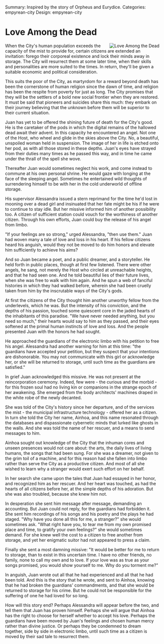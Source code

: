 Summary: Inspired by the story of Orpheus and Eurydice.
Categories: empyrean-city
Design: empyrean-city

# Love Among the Dead

<img src="/attachments/art/68.jpg" align="right" alt="Love Among the Dead" title="Love Among the Dead" class="hide-from-small" />

When the City's human population exceeds the capacity of the mist to provide for, certain citizens are extended an invitation: forego their corporeal existence and lock their minds away in storage. The City will resurrect them at some later time, when their skills and personalities are more suited to the times. In return, they'll be given a suitable economic and political consideration.

This suits the poor of the City, as martyrdom for a reward beyond death has been the cornerstone of human religion since the dawn of time, and religion has been the respite from poverty for just as long. The City promises that they will be the settlers of a bold new social frontier when they are restored. It must be said that pioneers and suicides share this much: they embark on their journey believing that the unknown before them will be superior to their current situation.

Juan has yet to be offered the shining future of death for the City's good. He is the caretaker of the pods in which the digital remains of the hallowed dead await their advent. In this capacity he encountered an angel. Not one of the Host, who wheel and glide in the skies above the City. No, a beautiful, unspoiled woman held in suspension. The image of her in life is etched onto her pod, as with all those stored in these depths. Juan's eyes have strayed from their duties many times as he passed this way, and in time he came under the thrall of the spell she wove.

Thereafter Juan would sometimes neglect his work, and come instead to commune at his own personal shrine. He would gaze with longing at the face of the sleeping angel. Sometimes he entertained wild thoughts of surrendering himself to be with her in the cold underworld of offline storage.

His supervisor Alessandra issued a stern reprimand for the time he'd lost in mooning over a dead girl and insinuated that her fate might be his if he were to continue to stay idle. But her missive informed him of another possibility too. A citizen of sufficient station could vouch for the worthiness of another citizen. Through his own efforts, Juan could buy the release of his angel from limbo.

"If your feelings are so strong," urged Alessandra, "then use them." Juan had woven many a tale of love and loss in his heart. If his fellow citizens heard his anguish, would they not be moved to do him honors and elevate him sufficiently to achieve his aims?

And so Juan became a poet, and a public dreamer, and a storyteller. He held forth in public places, though at first few listened. There were other angels, he sang, not merely the Host who circled at unreachable heights, and that he had seen one. And he told beautiful lies of their future lives, when she was free to walk with him again. And he spun a web of fanciful histories in which they had walked before, wherein she had been cruelly taken from him by the inscrutable ways of the City's gods.

At first the citizens of the City thought him another unworthy fellow from the underlevels, which he was. But the intensity of his conviction, and the depths of his passion, touched some quiescent core in the jaded hearts of the inhabitants of this paradise. "We have never needed anything, but you need so much," their hearts would say to him as they passed, and their eyes softened at the primal human instincts of love and loss. And the people presented Juan with the honors he had sought.

He approached the guardians of the electronic limbo with his petition to free his angel. Alessandra had another warning for him at this time: "the guardians have accepted your petition, but they suspect that your intentions are dishonorable. You may not communicate with this girl or acknowledge her, or she will be returned to storage, until such time as the guardians are satisfied."

In grief Juan acknowledged this missive. He was not present at the reincorporation ceremony. Indeed, few were - the curious and the morbid - for this frozen soul had no living kin or companions in the strange epoch of her awakening. She emerged from the body architects' machines draped in the white robe of the newly decanted.

She was told of the City's history since her departure, and of the services the mist - the municipal infrastructure technology - offered her as a citizen. In turn she told the City her name, Ainhoa, and this name resonated through the databases and dispassionate cybernetic minds that lurked like ghosts in the walls. And she was told the name of her rescuer, and a means to send messages to him.

Ainhoa sought out knowledge of the City that the inhuman cores and unseen presences would not care about: the arts, the daily lives of living humans, the songs that had been sung. For she was a dreamer, not given to the grim toil of a machine, and for this reason had she fallen into limbo rather than serve the City as a productive citizen. And most of all she wished to learn why a stranger would exert such effort on her behalf.

In her search she came upon the tales that Juan had essayed in her honor, and recognized him as her rescuer. And her heart was touched, as had the hearts of all citizens before her, at the simple depths of his adoration. But she was also troubled, because she knew him not.

In desperation she sent him message after message, demanding an accounting. But Juan could not reply, for the guardians had forbidden it. She sent him recordings of his songs and his poetry and the plays he had staged. "Why have you done all this for me, a stranger?" she would sometimes ask. "What right have you, to tear me from my own promised place and time, to gratify your own feelings?" she would sometimes demand. For she knew well the cost to a citizen to free another from storage, and yet her enigmatic suitor had not appeared to press a claim.

Finally she sent a most damning missive: "It would be better for me to return to storage, than to exist in this uncertain time. I have no other friends, no family, none to call my own and to love. If your love was as true as your songs promised, you would show yourself to me. Why do you torment me?"

In anguish, Juan wrote out all that he had experienced and all that he had been told. And this is the story that he wrote, and sent to Ainhoa, knowing that he had broken the guardians' commandments, and that she would be returned to storage for his crime. But he could not be responsible for the suffering of one he had loved for so long.

How will this story end? Perhaps Alessandra will appear before the two, and tell them that Juan has proven himself. Perhaps she will argue that Ainhoa has the right to choose for herself whether to accept his love. Perhaps the guardians have been moved by Juan's feelings and chosen human mercy rather than divine justice. Or perhaps they be condemned to dream together, side by side in electronic limbo, until such time as a citizen is moved by their sad tale to resurrect them.
